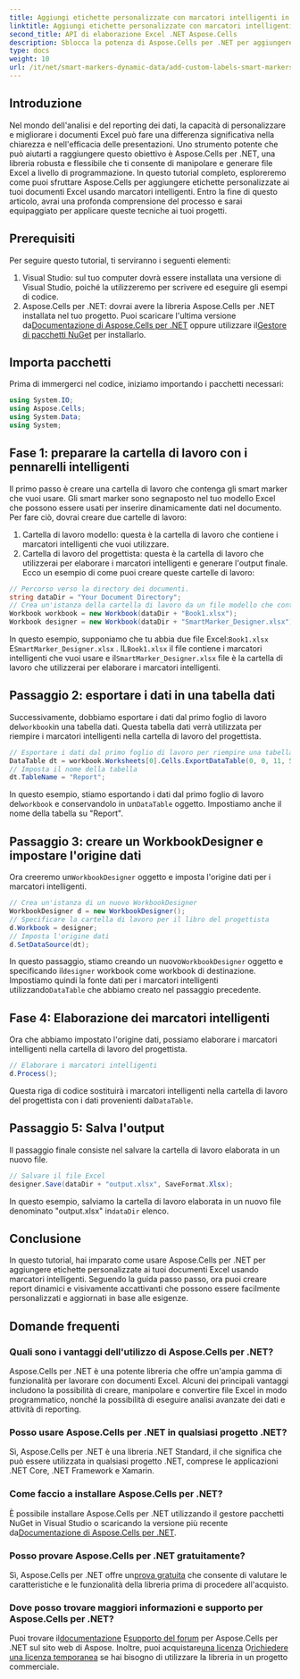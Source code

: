 ```yaml
---
title: Aggiungi etichette personalizzate con marcatori intelligenti in Aspose.Cells
linktitle: Aggiungi etichette personalizzate con marcatori intelligenti in Aspose.Cells
second_title: API di elaborazione Excel .NET Aspose.Cells
description: Sblocca la potenza di Aspose.Cells per .NET per aggiungere etichette personalizzate e marcatori intelligenti ai tuoi documenti Excel. Segui questo tutorial passo dopo passo e crea report dinamici e visivamente accattivanti.
type: docs
weight: 10
url: /it/net/smart-markers-dynamic-data/add-custom-labels-smart-markers/
---
```

## Introduzione
Nel mondo dell'analisi e del reporting dei dati, la capacità di personalizzare e migliorare i documenti Excel può fare una differenza significativa nella chiarezza e nell'efficacia delle presentazioni. Uno strumento potente che può aiutarti a raggiungere questo obiettivo è Aspose.Cells per .NET, una libreria robusta e flessibile che ti consente di manipolare e generare file Excel a livello di programmazione.
In questo tutorial completo, esploreremo come puoi sfruttare Aspose.Cells per aggiungere etichette personalizzate ai tuoi documenti Excel usando marcatori intelligenti. Entro la fine di questo articolo, avrai una profonda comprensione del processo e sarai equipaggiato per applicare queste tecniche ai tuoi progetti.
## Prerequisiti
Per seguire questo tutorial, ti serviranno i seguenti elementi:
1. Visual Studio: sul tuo computer dovrà essere installata una versione di Visual Studio, poiché la utilizzeremo per scrivere ed eseguire gli esempi di codice.
2.  Aspose.Cells per .NET: dovrai avere la libreria Aspose.Cells per .NET installata nel tuo progetto. Puoi scaricare l'ultima versione da[Documentazione di Aspose.Cells per .NET](https://reference.aspose.com/cells/net/) oppure utilizzare il[Gestore di pacchetti NuGet](https://www.nuget.org/packages/Aspose.Cells/) per installarlo.
## Importa pacchetti
Prima di immergerci nel codice, iniziamo importando i pacchetti necessari:
```csharp
using System.IO;
using Aspose.Cells;
using System.Data;
using System;
```
## Fase 1: preparare la cartella di lavoro con i pennarelli intelligenti
Il primo passo è creare una cartella di lavoro che contenga gli smart marker che vuoi usare. Gli smart marker sono segnaposto nel tuo modello Excel che possono essere usati per inserire dinamicamente dati nel documento.
Per fare ciò, dovrai creare due cartelle di lavoro:
1. Cartella di lavoro modello: questa è la cartella di lavoro che contiene i marcatori intelligenti che vuoi utilizzare.
2. Cartella di lavoro del progettista: questa è la cartella di lavoro che utilizzerai per elaborare i marcatori intelligenti e generare l'output finale.
Ecco un esempio di come puoi creare queste cartelle di lavoro:
```csharp
// Percorso verso la directory dei documenti.
string dataDir = "Your Document Directory";
// Crea un'istanza della cartella di lavoro da un file modello che contiene marcatori intelligenti
Workbook workbook = new Workbook(dataDir + "Book1.xlsx");
Workbook designer = new Workbook(dataDir + "SmartMarker_Designer.xlsx");
```
 In questo esempio, supponiamo che tu abbia due file Excel:`Book1.xlsx` E`SmartMarker_Designer.xlsx` . IL`Book1.xlsx` il file contiene i marcatori intelligenti che vuoi usare e il`SmartMarker_Designer.xlsx` file è la cartella di lavoro che utilizzerai per elaborare i marcatori intelligenti.
## Passaggio 2: esportare i dati in una tabella dati
 Successivamente, dobbiamo esportare i dati dal primo foglio di lavoro del`workbook`in una tabella dati. Questa tabella dati verrà utilizzata per riempire i marcatori intelligenti nella cartella di lavoro del progettista.
```csharp
// Esportare i dati dal primo foglio di lavoro per riempire una tabella dati
DataTable dt = workbook.Worksheets[0].Cells.ExportDataTable(0, 0, 11, 5, true);
// Imposta il nome della tabella
dt.TableName = "Report";
```
 In questo esempio, stiamo esportando i dati dal primo foglio di lavoro del`workbook` e conservandolo in un`DataTable` oggetto. Impostiamo anche il nome della tabella su "Report".
## Passaggio 3: creare un WorkbookDesigner e impostare l'origine dati
 Ora creeremo un`WorkbookDesigner` oggetto e imposta l'origine dati per i marcatori intelligenti.
```csharp
// Crea un'istanza di un nuovo WorkbookDesigner
WorkbookDesigner d = new WorkbookDesigner();
// Specificare la cartella di lavoro per il libro del progettista
d.Workbook = designer;
// Imposta l'origine dati
d.SetDataSource(dt);
```
 In questo passaggio, stiamo creando un nuovo`WorkbookDesigner` oggetto e specificando il`designer` workbook come workbook di destinazione. Impostiamo quindi la fonte dati per i marcatori intelligenti utilizzando`DataTable` che abbiamo creato nel passaggio precedente.
## Fase 4: Elaborazione dei marcatori intelligenti
Ora che abbiamo impostato l'origine dati, possiamo elaborare i marcatori intelligenti nella cartella di lavoro del progettista.
```csharp
// Elaborare i marcatori intelligenti
d.Process();
```
Questa riga di codice sostituirà i marcatori intelligenti nella cartella di lavoro del progettista con i dati provenienti dal`DataTable`.
## Passaggio 5: Salva l'output
Il passaggio finale consiste nel salvare la cartella di lavoro elaborata in un nuovo file.
```csharp
// Salvare il file Excel
designer.Save(dataDir + "output.xlsx", SaveFormat.Xlsx);
```
 In questo esempio, salviamo la cartella di lavoro elaborata in un nuovo file denominato "output.xlsx" in`dataDir` elenco.
## Conclusione
In questo tutorial, hai imparato come usare Aspose.Cells per .NET per aggiungere etichette personalizzate ai tuoi documenti Excel usando marcatori intelligenti. Seguendo la guida passo passo, ora puoi creare report dinamici e visivamente accattivanti che possono essere facilmente personalizzati e aggiornati in base alle esigenze.
## Domande frequenti
### Quali sono i vantaggi dell'utilizzo di Aspose.Cells per .NET?
Aspose.Cells per .NET è una potente libreria che offre un'ampia gamma di funzionalità per lavorare con documenti Excel. Alcuni dei principali vantaggi includono la possibilità di creare, manipolare e convertire file Excel in modo programmatico, nonché la possibilità di eseguire analisi avanzate dei dati e attività di reporting.
### Posso usare Aspose.Cells per .NET in qualsiasi progetto .NET?
Sì, Aspose.Cells per .NET è una libreria .NET Standard, il che significa che può essere utilizzata in qualsiasi progetto .NET, comprese le applicazioni .NET Core, .NET Framework e Xamarin.
### Come faccio a installare Aspose.Cells per .NET?
 È possibile installare Aspose.Cells per .NET utilizzando il gestore pacchetti NuGet in Visual Studio o scaricando la versione più recente da[Documentazione di Aspose.Cells per .NET](https://reference.aspose.com/cells/net/).
### Posso provare Aspose.Cells per .NET gratuitamente?
 Sì, Aspose.Cells per .NET offre un[prova gratuita](https://releases.aspose.com/) che consente di valutare le caratteristiche e le funzionalità della libreria prima di procedere all'acquisto.
### Dove posso trovare maggiori informazioni e supporto per Aspose.Cells per .NET?
 Puoi trovare il[documentazione](https://reference.aspose.com/cells/net/) E[supporto del forum](https://forum.aspose.com/c/cells/9) per Aspose.Cells per .NET sul sito web di Aspose. Inoltre, puoi acquistare[una licenza](https://purchase.aspose.com/buy) O[richiedere una licenza temporanea](https://purchase.aspose.com/temporary-license/) se hai bisogno di utilizzare la libreria in un progetto commerciale.